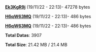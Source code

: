 [**Ek3KgR9j**](/data/Ek3KgR9j.txt) (19/11/22 - 22:13)- 47278 bytes

[**H6qW63MQ**](/data/H6qW63MQ.txt) (19/11/22 - 22:13)- 486 bytes

[**H6qW63MQ**](/data/H6qW63MQ.txt) (19/11/22 - 22:13)- 486 bytes

**Total Datas**: 3907

**Total Size**: 21.42 MB / 21.4 MB